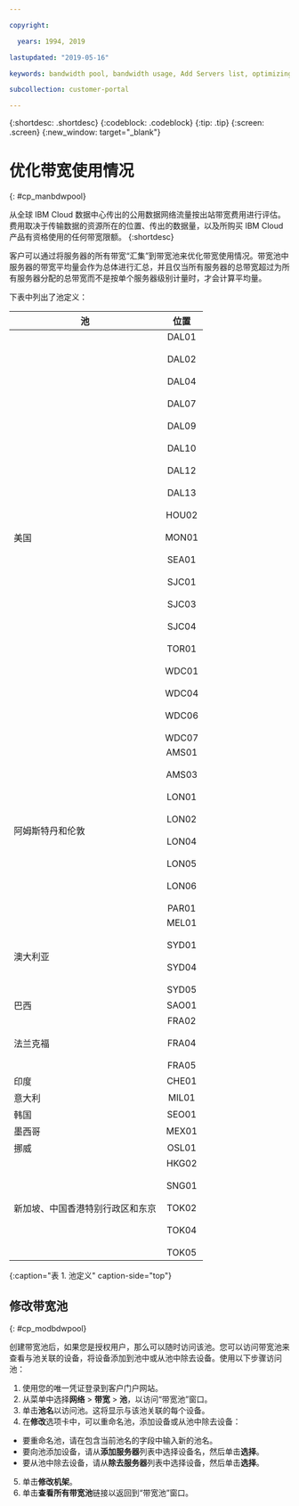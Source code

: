 ```yaml
---

copyright:

  years: 1994, 2019

lastupdated: "2019-05-16"

keywords: bandwidth pool, bandwidth usage, Add Servers list, optimizing badwidth 

subcollection: customer-portal 

---
```


{:shortdesc: .shortdesc}
{:codeblock: .codeblock}
{:tip: .tip}
{:screen: .screen}
{:new_window: target="_blank"}


# 优化带宽使用情况
{: #cp_manbdwpool}

从全球 IBM Cloud 数据中心传出的公用数据网络流量按出站带宽费用进行评估。费用取决于传输数据的资源所在的位置、传出的数据量，以及所购买 IBM Cloud 产品有资格使用的任何带宽限额。
{:shortdesc} 

客户可以通过将服务器的所有带宽“汇集”到带宽池来优化带宽使用情况。带宽池中服务器的带宽平均量会作为总体进行汇总，并且仅当所有服务器的总带宽超过为所有服务器分配的总带宽而不是按单个服务器级别计量时，才会计算平均量。
 

下表中列出了池定义： 

| 池        | 位置          |
| ------------- |:-------------:|
| 美国    | DAL01<br/><br/>DAL02<br/><br/>DAL04<br/><br/>DAL07<br/><br/>DAL09<br/><br/>DAL10<br/><br/>DAL12<br/><br/>DAL13<br/><br/>HOU02<br/><br/>MON01<br/><br/>SEA01<br/><br/>SJC01<br/><br/>SJC03<br/><br/>SJC04<br/><br/>TOR01<br/><br/>WDC01<br/><br/>WDC04<br/><br/>WDC06<br/><br/>WDC07|
| 阿姆斯特丹和伦敦 | AMS01<br/><br/>AMS03<br/><br/>LON01<br/><br/>LON02<br/><br/>LON04<br/><br/>LON05<br/><br/>LON06<br/><br/>PAR01 |
| 澳大利亚 | MEL01<br/><br/>SYD01<br/><br/>SYD04<br/><br/>SYD05 |
| 巴西 |SAO01  |
| 法兰克福| FRA02<br/><br/>FRA04<br/><br/>FRA05 |
| 印度 |CHE01  |
| 意大利 |MIL01  |
| 韩国 |SEO01  | 
| 墨西哥 |MEX01  | 
| 挪威 |OSL01  | 
| 新加坡、中国香港特别行政区和东京 | HKG02<br/><br/>SNG01<br/><br/>TOK02<br/><br/>TOK04<br/><br/>TOK05 |
{:caption="表 1. 池定义" caption-side="top"}


## 修改带宽池
{: #cp_modbdwpool}

创建带宽池后，如果您是授权用户，那么可以随时访问该池。您可以访问带宽池来查看与池关联的设备，将设备添加到池中或从池中除去设备。使用以下步骤访问池：

1. 使用您的唯一凭证登录到客户门户网站。
2. 从菜单中选择**网络** > **带宽** > **池**，以访问“带宽池”窗口。
3. 单击**池名**以访问池。这将显示与该池关联的每个设备。
4. 在**修改**选项卡中，可以重命名池，添加设备或从池中除去设备：
  * 要重命名池，请在包含当前池名的字段中输入新的池名。
  * 要向池添加设备，请从**添加服务器**列表中选择设备名，然后单击**选择**。
  * 要从池中除去设备，请从**除去服务器**列表中选择设备，然后单击**选择**。
5. 单击**修改机架**。
6. 单击**查看所有带宽池**链接以返回到“带宽池”窗口。

